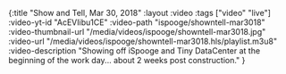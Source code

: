 {:title "Show and Tell, Mar 30, 2018"
 :layout :video
 :tags ["video" "live"]
 :video-yt-id "AcEVIibu1CE"
 :video-path "ispooge/showntell-mar3018"
 :video-thumbnail-url "/media/videos/ispooge/showntell-mar3018.jpg"
 :video-url "/media/videos/ispooge/showntell-mar3018.hls/playlist.m3u8"
 :video-description "Showing off iSpooge and Tiny DataCenter at the beginning of the work day... about 2 weeks post construction." }
